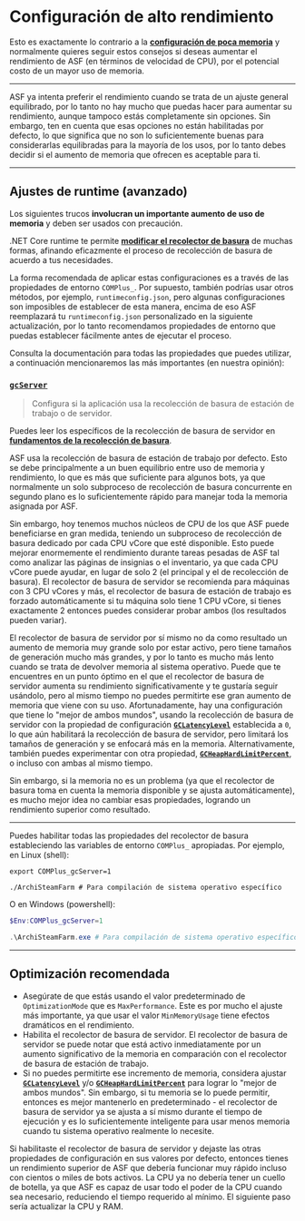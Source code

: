 # Configuración de alto rendimiento

Esto es exactamente lo contrario a la **[configuración de poca memoria](https://github.com/JustArchiNET/ArchiSteamFarm/wiki/Low-memory-setup-es-ES)** y normalmente quieres seguir estos consejos si deseas aumentar el rendimiento de ASF (en términos de velocidad de CPU), por el potencial costo de un mayor uso de memoria.

---

ASF ya intenta preferir el rendimiento cuando se trata de un ajuste general equilibrado, por lo tanto no hay mucho que puedas hacer para aumentar su rendimiento, aunque tampoco estás completamente sin opciones. Sin embargo, ten en cuenta que esas opciones no están habilitadas por defecto, lo que significa que no son lo suficientemente buenas para considerarlas equilibradas para la mayoría de los usos, por lo tanto debes decidir si el aumento de memoria que ofrecen es aceptable para ti.

---

## Ajustes de runtime (avanzado)

Los siguientes trucos **involucran un importante aumento de uso de memoria** y deben ser usados con precaución.

.NET Core runtime te permite **[modificar el recolector de basura](https://docs.microsoft.com/dotnet/core/run-time-config/garbage-collector)** de muchas formas, afinando eficazmente el proceso de recolección de basura de acuerdo a tus necesidades.

La forma recomendada de aplicar estas configuraciones es a través de las propiedades de entorno `COMPlus_`. Por supuesto, también podrías usar otros métodos, por ejemplo, `runtimeconfig.json`, pero algunas configuraciones son imposibles de establecer de esta manera, encima de eso ASF reemplazará tu `runtimeconfig.json` personalizado en la siguiente actualización, por lo tanto recomendamos propiedades de entorno que puedas establecer fácilmente antes de ejecutar el proceso.

Consulta la documentación para todas las propiedades que puedes utilizar, a continuación mencionaremos las más importantes (en nuestra opinión):

### [`gcServer`](https://docs.microsoft.com/dotnet/core/run-time-config/garbage-collector#flavors-of-garbage-collection)

> Configura si la aplicación usa la recolección de basura de estación de trabajo o de servidor.

Puedes leer los específicos de la recolección de basura de servidor en **[fundamentos de la recolección de basura](https://docs.microsoft.com/dotnet/standard/garbage-collection/fundamentals)**.

ASF usa la recolección de basura de estación de trabajo por defecto. Esto se debe principalmente a un buen equilibrio entre uso de memoria y rendimiento, lo que es más que suficiente para algunos bots, ya que normalmente un solo subproceso de recolección de basura concurrente en segundo plano es lo suficientemente rápido para manejar toda la memoria asignada por ASF.

Sin embargo, hoy tenemos muchos núcleos de CPU de los que ASF puede beneficiarse en gran medida, teniendo un subproceso de recolección de basura dedicado por cada CPU vCore que esté disponible. Esto puede mejorar enormemente el rendimiento durante tareas pesadas de ASF tal como analizar las páginas de insignias o el inventario, ya que cada CPU vCore puede ayudar, en lugar de solo 2 (el principal y el de recolección de basura). El recolector de basura de servidor se recomienda para máquinas con 3 CPU vCores y más, el recolector de basura de estación de trabajo es forzado automáticamente si tu máquina solo tiene 1 CPU vCore, si tienes exactamente 2 entonces puedes considerar probar ambos (los resultados pueden variar).

El recolector de basura de servidor por sí mismo no da como resultado un aumento de memoria muy grande solo por estar activo, pero tiene tamaños de generación mucho más grandes, y por lo tanto es mucho más lento cuando se trata de devolver memoria al sistema operativo. Puede que te encuentres en un punto óptimo en el que el recolector de basura de servidor aumenta su rendimiento significativamente y te gustaría seguir usándolo, pero al mismo tiempo no puedes permitirte ese gran aumento de memoria que viene con su uso. Afortunadamente, hay una configuración que tiene lo "mejor de ambos mundos", usando la recolección de basura de servidor con la propiedad de configuración **[`GCLatencyLevel`](https://github.com/JustArchiNET/ArchiSteamFarm/wiki/Low-memory-setup-es-ES#gclatencylevel)** establecida a `0`, lo que aún habilitará la recolección de basura de servidor, pero limitará los tamaños de generación y se enfocará más en la memoria. Alternativamente, también puedes experimentar con otra propiedad, **[`GCHeapHardLimitPercent`](https://github.com/JustArchiNET/ArchiSteamFarm/wiki/Low-memory-setup-es-ES#gcheaphardlimitpercent)**, o incluso con ambas al mismo tiempo.

Sin embargo, si la memoria no es un problema (ya que el recolector de basura toma en cuenta la memoria disponible y se ajusta automáticamente), es mucho mejor idea no cambiar esas propiedades, logrando un rendimiento superior como resultado.

---

Puedes habilitar todas las propiedades del recolector de basura estableciendo las variables de entorno `COMPlus_` apropiadas. Por ejemplo, en Linux (shell):

```shell
export COMPlus_gcServer=1

./ArchiSteamFarm # Para compilación de sistema operativo específico
```

O en Windows (powershell):

```powershell
$Env:COMPlus_gcServer=1

.\ArchiSteamFarm.exe # Para compilación de sistema operativo específico
```

---

## Optimización recomendada

- Asegúrate de que estás usando el valor predeterminado de `OptimizationMode` que es `MaxPerformance`. Este es por mucho el ajuste más importante, ya que usar el valor `MinMemoryUsage` tiene efectos dramáticos en el rendimiento.
- Habilita el recolector de basura de servidor. El recolector de basura de servidor se puede notar que está activo inmediatamente por un aumento significativo de la memoria en comparación con el recolector de basura de estación de trabajo.
- Si no puedes permitirte ese incremento de memoria, considera ajustar **[`GCLatencyLevel`](https://github.com/JustArchiNET/ArchiSteamFarm/wiki/Low-memory-setup-es-ES#gclatencylevel)** y/o **[`GCHeapHardLimitPercent`](https://github.com/JustArchiNET/ArchiSteamFarm/wiki/Low-memory-setup-es-ES#gcheaphardlimitpercent)** para lograr lo "mejor de ambos mundos". Sin embargo, si tu memoria se lo puede permitir, entonces es mejor mantenerlo en predeterminado - el recolector de basura de servidor ya se ajusta a sí mismo durante el tiempo de ejecución y es lo suficientemente inteligente para usar menos memoria cuando tu sistema operativo realmente lo necesite.

Si habilitaste el recolector de basura de servidor y dejaste las otras propiedades de configuración en sus valores por defecto, entonces tienes un rendimiento superior de ASF que debería funcionar muy rápido incluso con cientos o miles de bots activos. La CPU ya no debería tener un cuello de botella, ya que ASF es capaz de usar todo el poder de la CPU cuando sea necesario, reduciendo el tiempo requerido al mínimo. El siguiente paso sería actualizar la CPU y RAM.